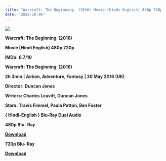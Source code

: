 ```yaml
---
title: "Warcraft: The Beginning  (2016) Movie [Hindi English] 480p 720p"
date: "2020-10-06"
---
```


[**![](https://1.bp.blogspot.com/-GIyamZeKB8o/XudkrQm0iJI/AAAAAAAADP4/0Cw11w1cF6o3qWrL9ZubTTZ29ehU9iH4gCLcBGAsYHQ/s1600/wacghhjj.jpg)**](https://1.bp.blogspot.com/-GIyamZeKB8o/XudkrQm0iJI/AAAAAAAADP4/0Cw11w1cF6o3qWrL9ZubTTZ29ehU9iH4gCLcBGAsYHQ/s1600/wacghhjj.jpg)

 **Warcraft: The Beginning  (2016)**

**Movie \[Hindi English\] 480p 720p** 

**IMDb: 6.7/10**

**Warcraft: The Beginning  (2016)**

**2h 3min | Action, Adventure, Fantasy | 30 May 2016 (UK)**

**Director: Duncan Jones**

**Writers: Charles Leavitt, Duncan Jones**

**Stars: Travis Fimmel, Paula Patton, Ben Foster**

 **{ Hindi-English } Blu-Ray Dual Audio**

**480p Blu- Ray**

**[Download](https://links.265bkt.xyz/lxi9325783/)** 

**720p Blu- Ray**

[**Download**](https://links.265bkt.xyz/lxi9325785/)
